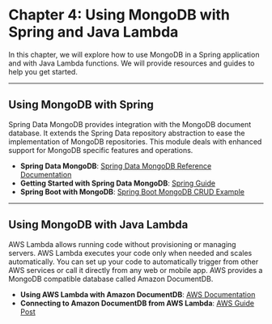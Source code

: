 # Chapter 4: Using MongoDB with Spring and Java Lambda

In this chapter, we will explore how to use MongoDB in a Spring application and with Java Lambda functions. We will provide resources and guides to help you get started.

---

## Using MongoDB with Spring

Spring Data MongoDB provides integration with the MongoDB document database. It extends the Spring Data repository abstraction to ease the implementation of MongoDB repositories. This module deals with enhanced support for MongoDB specific features and operations.

- **Spring Data MongoDB**: [Spring Data MongoDB Reference Documentation](https://docs.spring.io/spring-data/mongodb/docs/current/reference/html/#reference)
- **Getting Started with Spring Data MongoDB**: [Spring Guide](https://spring.io/guides/gs/accessing-data-mongodb/)
- **Spring Boot with MongoDB**: [Spring Boot MongoDB CRUD Example](https://www.javaguides.net/2020/05/spring-boot-mongodb-crud-example-tutorial.html)

---

## Using MongoDB with Java Lambda

AWS Lambda allows running code without provisioning or managing servers. AWS Lambda executes your code only when needed and scales automatically. You can set up your code to automatically trigger from other AWS services or call it directly from any web or mobile app. AWS provides a MongoDB compatible database called Amazon DocumentDB.

- **Using AWS Lambda with Amazon DocumentDB**: [AWS Documentation](https://docs.aws.amazon.com/lambda/latest/dg/services-docdb.html)
- **Connecting to Amazon DocumentDB from AWS Lambda**: [AWS Guide Post](https://docs.aws.amazon.com/documentdb/latest/developerguide/connect_programmatically.html)